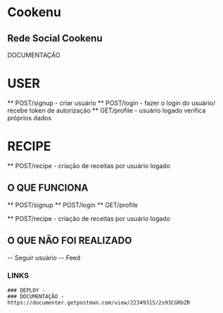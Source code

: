 # Cookenu

## Rede Social Cookenu


DOCUMENTAÇÃO

# USER
** POST/signup - criar usuário
** POST/login - fazer o login do usuário/ recebe token de autorização
** GET/profile - usuário logado verifica próprios dados

# RECIPE
** POST/recipe - criação de receitas por usuário logado


## O QUE FUNCIONA

** POST/signup 
** POST/login 
** GET/profile 

** POST/recipe - criação de receitas por usuário logado

## O QUE NÃO FOI REALIZADO
-- Seguir usuário
-- Feed


### LINKS
    ### DEPLOY - 
    ### DOCUMENTAÇÃO - https://documenter.getpostman.com/view/22349315/2s93CGRbZR
